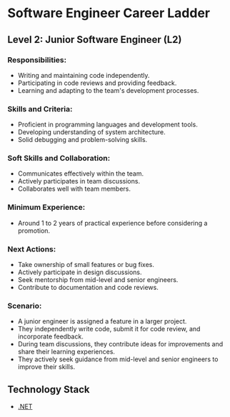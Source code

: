 # Software Engineer Career Ladder

## Level 2: Junior Software Engineer (L2)

### Responsibilities:
- Writing and maintaining code independently.
- Participating in code reviews and providing feedback.
- Learning and adapting to the team's development processes.

### Skills and Criteria:
- Proficient in programming languages and development tools.
- Developing understanding of system architecture.
- Solid debugging and problem-solving skills.

### Soft Skills and Collaboration:
- Communicates effectively within the team.
- Actively participates in team discussions.
- Collaborates well with team members.

### Minimum Experience:
- Around 1 to 2 years of practical experience before considering a promotion.

### Next Actions:
- Take ownership of small features or bug fixes.
- Actively participate in design discussions.
- Seek mentorship from mid-level and senior engineers.
- Contribute to documentation and code reviews.

### Scenario:
- A junior engineer is assigned a feature in a larger project.
- They independently write code, submit it for code review, and incorporate feedback.
- During team discussions, they contribute ideas for improvements and share their learning experiences.
- They actively seek guidance from mid-level and senior engineers to improve their skills.

## Technology Stack
- [.NET](Technology%20Stack/.Net/Level%202.md)
